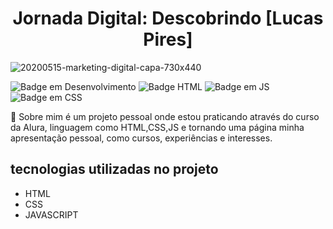 <h1 align="center"> Jornada Digital: Descobrindo [Lucas Pires] </h1>

![20200515-marketing-digital-capa-730x440](https://github.com/lplucas355/sobre-mim/assets/112570139/cbd3ffe1-1507-490a-945e-26696a61996e)


![Badge em Desenvolvimento](https://img.shields.io/badge/status-em%20andamento-blue) ![Badge HTML](https://img.shields.io/badge/HTML-orange) ![Badge em JS](https://img.shields.io/badge/JS-yellow) ![Badge em CSS](https://img.shields.io/badge/css-blue)


:page_facing_up: Sobre mim é um projeto pessoal onde estou praticando através do curso da Alura, linguagem como HTML,CSS,JS e tornando uma página minha apresentação pessoal, como cursos, experiências e interesses.

## tecnologias utilizadas no projeto
* HTML
* CSS
* JAVASCRIPT




